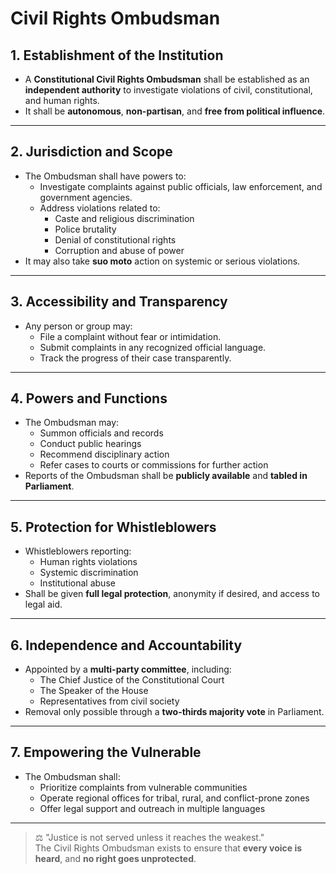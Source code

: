 # Civil Rights Ombudsman

## 1. Establishment of the Institution

- A **Constitutional Civil Rights Ombudsman** shall be established as an **independent authority** to investigate violations of civil, constitutional, and human rights.
- It shall be **autonomous**, **non-partisan**, and **free from political influence**.

---

## 2. Jurisdiction and Scope

- The Ombudsman shall have powers to:
  - Investigate complaints against public officials, law enforcement, and government agencies.
  - Address violations related to:
    - Caste and religious discrimination
    - Police brutality
    - Denial of constitutional rights
    - Corruption and abuse of power
- It may also take **suo moto** action on systemic or serious violations.

---

## 3. Accessibility and Transparency

- Any person or group may:
  - File a complaint without fear or intimidation.
  - Submit complaints in any recognized official language.
  - Track the progress of their case transparently.

---

## 4. Powers and Functions

- The Ombudsman may:
  - Summon officials and records
  - Conduct public hearings
  - Recommend disciplinary action
  - Refer cases to courts or commissions for further action
- Reports of the Ombudsman shall be **publicly available** and **tabled in Parliament**.

---

## 5. Protection for Whistleblowers

- Whistleblowers reporting:
  - Human rights violations
  - Systemic discrimination
  - Institutional abuse
- Shall be given **full legal protection**, anonymity if desired, and access to legal aid.

---

## 6. Independence and Accountability

- Appointed by a **multi-party committee**, including:
  - The Chief Justice of the Constitutional Court
  - The Speaker of the House
  - Representatives from civil society
- Removal only possible through a **two-thirds majority vote** in Parliament.

---

## 7. Empowering the Vulnerable

- The Ombudsman shall:
  - Prioritize complaints from vulnerable communities
  - Operate regional offices for tribal, rural, and conflict-prone zones
  - Offer legal support and outreach in multiple languages

---

> ⚖ "Justice is not served unless it reaches the weakest."  
> The Civil Rights Ombudsman exists to ensure that **every voice is heard**, and **no right goes unprotected**.

